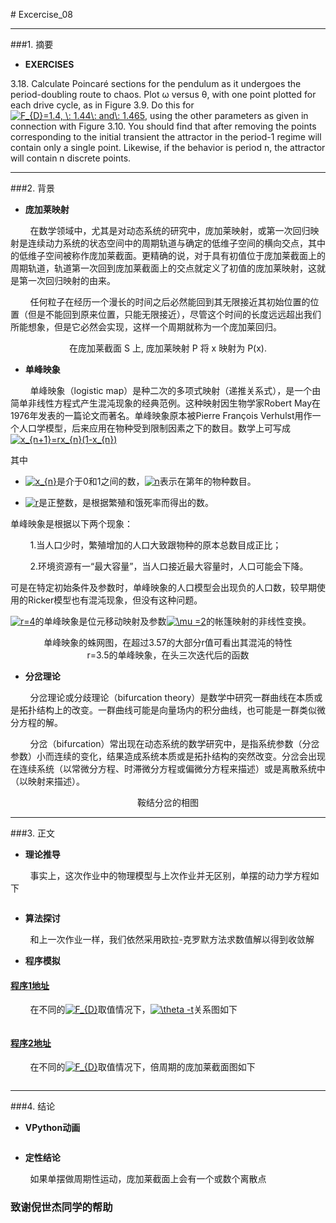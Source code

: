 
﻿# Excercise_08


---
###1. 摘要
* **EXERCISES**

3.18. Calculate Poincaré sections for the pendulum as it undergoes the period-doubling route to chaos. Plot ω versus θ, with one point plotted for each drive cycle, as in Figure 3.9. Do this for <a href="http://www.codecogs.com/eqnedit.php?latex=F_{D}=1.4,&space;\:&space;1.44\:&space;and\:&space;1.465" target="_blank"><img src="http://latex.codecogs.com/gif.latex?F_{D}=1.4,&space;\:&space;1.44\:&space;and\:&space;1.465" title="F_{D}=1.4, \: 1.44\: and\: 1.465" /></a>, using the other parameters as given in connection with Figure 3.10. You should find that after removing the points corresponding to the initial transient the attractor in the period-1 regime will contain only a single point. Likewise, if the behavior is period n, the attractor will contain n discrete points.


---
###2. 背景
* **庞加莱映射**

&nbsp;&nbsp;&nbsp;&nbsp;&nbsp;&nbsp;&nbsp;&nbsp;在数学领域中，尤其是对动态系统的研究中，庞加莱映射，或第一次回归映射是连续动力系统的状态空间中的周期轨道与确定的低维子空间的横向交点，其中的低维子空间被称作庞加莱截面。更精确的说，对于具有初值位于庞加莱截面上的周期轨道，轨道第一次回到庞加莱截面上的交点就定义了初值的庞加莱映射，这就是第一次回归映射的由来。

&nbsp;&nbsp;&nbsp;&nbsp;&nbsp;&nbsp;&nbsp;&nbsp;任何粒子在经历一个漫长的时间之后必然能回到其无限接近其初始位置的位置（但是不能回到原来位置，只能无限接近），尽管这个时间的长度远远超出我们所能想象，但是它必然会实现，这样一个周期就称为一个庞加莱回归。

<div align=center>
<img src="https://upload.wikimedia.org/wikipedia/commons/thumb/8/84/Poincare_map.svg/771px-Poincare_map.svg.png" alt="" title="" />
</div>

<div align=center>
在庞加莱截面 S 上, 庞加莱映射 P 将 x 映射为 P(x).
</div>

* **单峰映象**

&nbsp;&nbsp;&nbsp;&nbsp;&nbsp;&nbsp;&nbsp;&nbsp;单峰映象（logistic map）是种二次的多项式映射（递推关系式），是一个由简单非线性方程式产生混沌现象的经典范例。这种映射因生物学家Robert May在1976年发表的一篇论文而著名。单峰映象原本被Pierre François Verhulst用作一个人口学模型，后来应用在物种受到限制因素之下的数目。数学上可写成<a href="http://www.codecogs.com/eqnedit.php?latex=x_{n&plus;1}=rx_{n}(1-x_{n})" target="_blank"><img src="http://latex.codecogs.com/gif.latex?x_{n&plus;1}=rx_{n}(1-x_{n})" title="x_{n+1}=rx_{n}(1-x_{n})" /></a>

其中

* <a href="http://www.codecogs.com/eqnedit.php?latex=x_{n}" target="_blank"><img src="http://latex.codecogs.com/gif.latex?x_{n}" title="x_{n}" /></a>是介于0和1之间的数，<a href="http://www.codecogs.com/eqnedit.php?latex=n" target="_blank"><img src="http://latex.codecogs.com/gif.latex?n" title="n" /></a>表示在第年的物种数目。

* <a href="http://www.codecogs.com/eqnedit.php?latex=r" target="_blank"><img src="http://latex.codecogs.com/gif.latex?r" title="r" /></a>是正整数，是根据繁殖和饿死率而得出的数。

单峰映象是根据以下两个现象：

&nbsp;&nbsp;&nbsp;&nbsp;&nbsp;&nbsp;&nbsp;&nbsp;1.当人口少时，繁殖增加的人口大致跟物种的原本总数目成正比；

&nbsp;&nbsp;&nbsp;&nbsp;&nbsp;&nbsp;&nbsp;&nbsp;2.环境资源有一“最大容量”，当人口接近最大容量时，人口可能会下降。

可是在特定初始条件及参数时，单峰映象的人口模型会出现负的人口数，较早期使用的Ricker模型也有混沌现象，但没有这种问题。

<a href="http://www.codecogs.com/eqnedit.php?latex=r=4" target="_blank"><img src="http://latex.codecogs.com/gif.latex?r=4" title="r=4" /></a>的单峰映象是位元移动映射及参数<a href="http://www.codecogs.com/eqnedit.php?latex=\mu&space;=2" target="_blank"><img src="http://latex.codecogs.com/gif.latex?\mu&space;=2" title="\mu =2" /></a>的帐篷映射的非线性变换。

<div align=center>
<img src="https://github.com/ACGNnsj/compuational_physics_N2014301020001/blob/master/Excercise_08/Logistic%20map.gif?raw=true" alt="" title="" />
</div>

<div align=center>
<img src="https://upload.wikimedia.org/wikipedia/commons/e/ed/LogisticCobwebChaos.gif" alt="" title="" />
</div>

<div align=center>
单峰映象的蛛网图，在超过3.57的大部分r值可看出其混沌的特性
</div>

<div align=center>
<img src="https://upload.wikimedia.org/wikipedia/commons/2/2f/Logistic_map.png" alt="" title="" />
</div>

<div align=center>
r=3.5的单峰映象，在头三次迭代后的函数
</div>

<div align=center>
<img src="https://upload.wikimedia.org/wikipedia/commons/7/7d/LogisticMap_BifurcationDiagram.png" alt="" title="" />
</div>



* **分岔理论**

&nbsp;&nbsp;&nbsp;&nbsp;&nbsp;&nbsp;&nbsp;&nbsp;分岔理论或分歧理论（bifurcation theory）是数学中研究一群曲线在本质或是拓扑结构上的改变。一群曲线可能是向量场内的积分曲线，也可能是一群类似微分方程的解。

&nbsp;&nbsp;&nbsp;&nbsp;&nbsp;&nbsp;&nbsp;&nbsp;分岔（bifurcation）常出现在动态系统的数学研究中，是指系统参数（分岔参数）小而连续的变化，结果造成系统本质或是拓扑结构的突然改变。分岔会出现在连续系统（以常微分方程、时滞微分方程或偏微分方程来描述）或是离散系统中 （以映射来描述）。

<div align=center>
<img src="https://upload.wikimedia.org/wikipedia/commons/e/e2/Saddlenode.gif" alt="" title="" />
</div>

<div align=center>
鞍结分岔的相图
</div>

---
###3. 正文

* **理论推导**

&nbsp;&nbsp;&nbsp;&nbsp;&nbsp;&nbsp;&nbsp;&nbsp;事实上，这次作业中的物理模型与上次作业并无区别，单摆的动力学方程如下

<div align=center>
<img src="https://github.com/ACGNnsj/compuational_physics_N2014301020001/blob/master/Excercise_07/CodeCogsEqn%20(9).gif?raw=true" alt="" title="" />
</div>

* **算法探讨**

&nbsp;&nbsp;&nbsp;&nbsp;&nbsp;&nbsp;&nbsp;&nbsp;和上一次作业一样，我们依然采用欧拉-克罗默方法求数值解以得到收敛解

* **程序模拟**

#### [程序1地址](https://github.com/ACGNnsj/compuational_physics_N2014301020001/blob/master/Excercise_08/Exercise_08.py)
 
&nbsp;&nbsp;&nbsp;&nbsp;&nbsp;&nbsp;&nbsp;&nbsp;在不同的<a href="http://www.codecogs.com/eqnedit.php?latex=F_{D}" target="_blank"><img src="http://latex.codecogs.com/gif.latex?F_{D}" title="F_{D}" /></a>取值情况下，<a href="http://www.codecogs.com/eqnedit.php?latex=\theta&space;-t" target="_blank"><img src="http://latex.codecogs.com/gif.latex?\theta&space;-t" title="\theta -t" /></a>关系图如下
 
 <div align=center>
<img src="https://github.com/ACGNnsj/compuational_physics_N2014301020001/blob/master/Excercise_08/figure_1-1.png?raw=true" alt="" title="" />
</div>

 <div align=center>
<img src="https://github.com/ACGNnsj/compuational_physics_N2014301020001/blob/master/Excercise_08/figure_1-2.png?raw=true" alt="" title="" />
</div>

#### [程序2地址](https://github.com/ACGNnsj/compuational_physics_N2014301020001/blob/master/Excercise_08/Exercise_08(1).py)

&nbsp;&nbsp;&nbsp;&nbsp;&nbsp;&nbsp;&nbsp;&nbsp;在不同的<a href="http://www.codecogs.com/eqnedit.php?latex=F_{D}" target="_blank"><img src="http://latex.codecogs.com/gif.latex?F_{D}" title="F_{D}" /></a>取值情况下，倍周期的庞加莱截面图如下

 <div align=center>
<img src="https://github.com/ACGNnsj/compuational_physics_N2014301020001/blob/master/Excercise_08/figure_1-3.png?raw=true" alt="" title="" />
</div>

---
###4. 结论

* **VPython动画**

 <div align=center>
<img src="https://github.com/ACGNnsj/compuational_physics_N2014301020001/blob/master/Excercise_08/3045942-21543eb70a7b1596.gif?raw=true" alt="" title="" />
</div>


* **定性结论**

&nbsp;&nbsp;&nbsp;&nbsp;&nbsp;&nbsp;&nbsp;&nbsp;如果单摆做周期性运动，庞加莱截面上会有一个或数个离散点

### 致谢倪世杰同学的帮助
